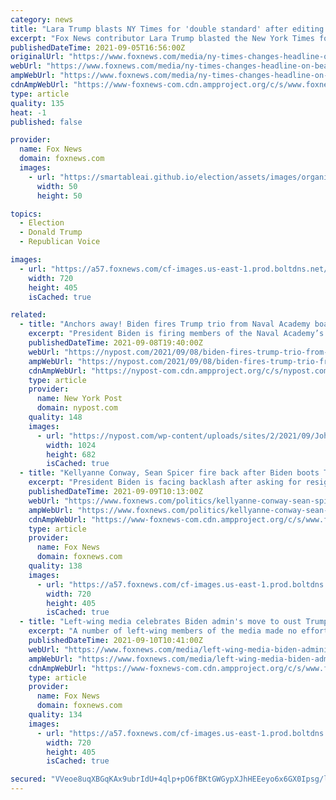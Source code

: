 ```yaml
---
category: news
title: "Lara Trump blasts NY Times for 'double standard' after editing headline about Biden and his son Beau"
excerpt: "Fox News contributor Lara Trump blasted the New York Times for softening a headline initially critical of President Biden for talking about his late son Beau when meeting with the families of troops killed in Afghanistan,"
publishedDateTime: 2021-09-05T16:56:00Z
originalUrl: "https://www.foxnews.com/media/ny-times-changes-headline-on-beau-biden"
webUrl: "https://www.foxnews.com/media/ny-times-changes-headline-on-beau-biden"
ampWebUrl: "https://www.foxnews.com/media/ny-times-changes-headline-on-beau-biden.amp"
cdnAmpWebUrl: "https://www-foxnews-com.cdn.ampproject.org/c/s/www.foxnews.com/media/ny-times-changes-headline-on-beau-biden.amp"
type: article
quality: 135
heat: -1
published: false

provider:
  name: Fox News
  domain: foxnews.com
  images:
    - url: "https://smartableai.github.io/election/assets/images/organizations/foxnews.com-50x50.jpg"
      width: 50
      height: 50

topics:
  - Election
  - Donald Trump
  - Republican Voice

images:
  - url: "https://a57.foxnews.com/cf-images.us-east-1.prod.boltdns.net/v1/static/694940094001/ab16235e-7cf3-40a3-9bf0-2d3f23ea92cd/0630e86d-55f3-4867-8638-47312e235d26/1280x720/match/720/405/image.jpg?ve=1&tl=1"
    width: 720
    height: 405
    isCached: true

related:
  - title: "Anchors away! Biden fires Trump trio from Naval Academy board, drawing ire"
    excerpt: "President Biden is firing members of the Naval Academy’s board of visitors who were appointed by former President Donald Trump."
    publishedDateTime: 2021-09-08T19:40:00Z
    webUrl: "https://nypost.com/2021/09/08/biden-fires-trump-trio-from-naval-academy-board/"
    ampWebUrl: "https://nypost.com/2021/09/08/biden-fires-trump-trio-from-naval-academy-board/amp/"
    cdnAmpWebUrl: "https://nypost-com.cdn.ampproject.org/c/s/nypost.com/2021/09/08/biden-fires-trump-trio-from-naval-academy-board/amp/"
    type: article
    provider:
      name: New York Post
      domain: nypost.com
    quality: 148
    images:
      - url: "https://nypost.com/wp-content/uploads/sites/2/2021/09/John-p-coale.jpg?quality=90&strip=all&w=1024"
        width: 1024
        height: 682
        isCached: true
  - title: "Kellyanne Conway, Sean Spicer fire back after Biden boots Trump appointees from military panels"
    excerpt: "President Biden is facing backlash after asking for resignations from multiple members of military academies’ advisory boards who were appointed by former President Trump."
    publishedDateTime: 2021-09-09T10:13:00Z
    webUrl: "https://www.foxnews.com/politics/kellyanne-conway-sean-spicer-biden-trump-appointees-military-panels"
    ampWebUrl: "https://www.foxnews.com/politics/kellyanne-conway-sean-spicer-biden-trump-appointees-military-panels.amp"
    cdnAmpWebUrl: "https://www-foxnews-com.cdn.ampproject.org/c/s/www.foxnews.com/politics/kellyanne-conway-sean-spicer-biden-trump-appointees-military-panels.amp"
    type: article
    provider:
      name: Fox News
      domain: foxnews.com
    quality: 138
    images:
      - url: "https://a57.foxnews.com/cf-images.us-east-1.prod.boltdns.net/v1/static/694940094001/cc1c997f-286e-4d8c-98db-ad4a6622ad97/d28953bc-1942-4bbb-a47c-9ec8248ffb03/1280x720/match/720/405/image.jpg?ve=1&tl=1"
        width: 720
        height: 405
        isCached: true
  - title: "Left-wing media celebrates Biden admin's move to oust Trump appointees from military panels: 'Bye now!'"
    excerpt: "A number of left-wing members of the media made no effort to hide their delight this week at the Biden administration's move to fire former President Donald Trump's appointees to the military academy advisory boards,"
    publishedDateTime: 2021-09-10T10:41:00Z
    webUrl: "https://www.foxnews.com/media/left-wing-media-biden-administration-trump-appointees-military-panels"
    ampWebUrl: "https://www.foxnews.com/media/left-wing-media-biden-administration-trump-appointees-military-panels.amp"
    cdnAmpWebUrl: "https://www-foxnews-com.cdn.ampproject.org/c/s/www.foxnews.com/media/left-wing-media-biden-administration-trump-appointees-military-panels.amp"
    type: article
    provider:
      name: Fox News
      domain: foxnews.com
    quality: 134
    images:
      - url: "https://a57.foxnews.com/cf-images.us-east-1.prod.boltdns.net/v1/static/694940094001/265de58b-8473-49d5-b299-95ac101e4ba7/fe3bd3b5-f58e-4a1b-a5bc-62bf9ac2d538/1280x720/match/720/405/image.jpg?ve=1&tl=1"
        width: 720
        height: 405
        isCached: true

secured: "VVeoe8uqXBGqKAx9ubrIdU+4qlp+pO6fBKtGWGypXJhHEEeyo6x6GX0Ipsg/lmkmI2IXe0hF+HxxpRttJ7KkH49+xLXWosgmUTNtP5N0eDwu4bHKDyranNGJVLelN134CSyXIuOMzeIET67Nsbza54iYrDfdoYvaJurY5RLvFaqZfDwqpCh8jFBMstFqlFpujgeeg6K9mrjIgU23ZAsD1GjRREzXHqmlf3b4Nk7YPwIYI6GTc+i5DzGW67fRLZUxeX87f35i+M7KYueQ8NK2ItLQ4r1Zz+c3x7OGgox1TaO6EWWru85dyTnWh4yDRyaNeePXkS+LtvkGRChh07S1J87zrOGVUynKsFnyNUAbfUY=;uPfDCubGVWwpdv6gimhJPA=="
---
```


